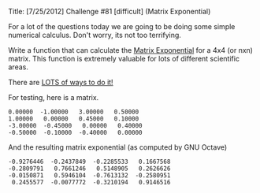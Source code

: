 Title: [7/25/2012] Challenge #81 [difficult] (Matrix Exponential)

For a lot of the questions today we are going to be doing some simple numerical calculus.  Don't worry, its not too terrifying.

Write a function that can calculate the [Matrix Exponential](http://en.wikipedia.org/wiki/Matrix_exponential) for a 4x4 (or nxn) matrix.  This function is extremely valuable for lots of different scientific areas.

There are [LOTS of ways to do it!](http://www.cs.cornell.edu/cv/researchpdf/19ways+.pdf)

For testing, here is a matrix.
		
	0.00000  -1.00000   3.00000   0.50000
	1.00000   0.00000   0.45000   0.10000
	-3.00000  -0.45000   0.00000   0.40000
	-0.50000  -0.10000  -0.40000   0.00000
	
And the resulting matrix exponential (as computed by GNU Octave)

	-0.9276446  -0.2437849  -0.2285533   0.1667568
	-0.2809791   0.7661246   0.5148905   0.2626626
	-0.0150871   0.5946104  -0.7613132  -0.2580951
	 0.2455577  -0.0077772  -0.3210194   0.9146516